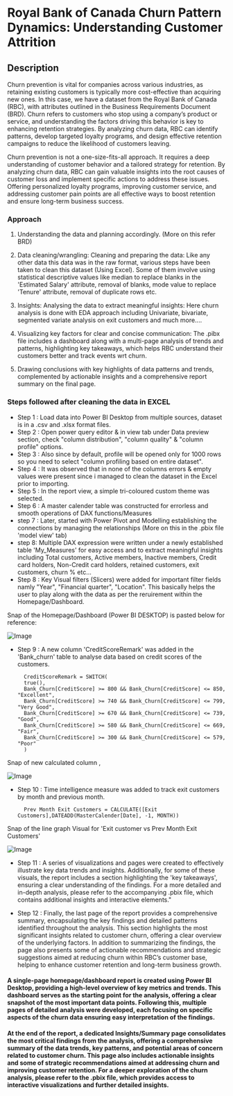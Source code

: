 # Royal Bank of Canada Churn Pattern Dynamics: Understanding Customer Attrition

## Description 

Churn prevention is vital for companies across various industries, as retaining existing customers is typically more cost-effective than acquiring new ones. In this case, we have a dataset from the Royal Bank of Canada (RBC), with attributes outlined in the Business Requirements Document (BRD). Churn refers to customers who stop using a company’s product or service, and understanding the factors driving this behavior is key to enhancing retention strategies. By analyzing churn data, RBC can identify patterns, develop targeted loyalty programs, and design effective retention campaigns to reduce the likelihood of customers leaving.

Churn prevention is not a one-size-fits-all approach. It requires a deep understanding of customer behavior and a tailored strategy for retention. By analyzing churn data, RBC can gain valuable insights into the root causes of customer loss and implement specific actions to address these issues. Offering personalized loyalty programs, improving customer service, and addressing customer pain points are all effective ways to boost retention and ensure long-term business success.

### Approach
1. Understanding the data and planning accordingly. (More on this refer BRD)

2. Data cleaning/wrangling: Cleaning and preparing the data: Like any other data this data was in the raw format, various steps have been taken to clean this dataset (Using Excel). Some of them involve using statistical descriptive values like median to replace blanks in the 'Estimated Salary' attribute, removal of blanks, mode value to replace 'Tenure' attribute, removal of duplicate rows etc.

3. Insights: Analysing the data to extract meaningful insights: Here churn analysis is done with EDA approach including Univariate, bivariate, segmented variate analysis on exit customers and much more....

4. Visualizing key factors for clear and concise communication: The .pibx file includes a dashboard along with a multi-page analysis of trends and patterns, highlighting key takeaways, which helps RBC understand their customers better and track events wrt churn.

5. Drawing conclusions with key highlights of data patterns and trends, complemented by actionable insights and a comprehensive report summary on the final page.


### Steps followed after cleaning the data in EXCEL

- Step 1 : Load data into Power BI Desktop from multiple sources, dataset is in a .csv and .xlsx format files.
- Step 2 : Open power query editor & in view tab under Data preview section, check "column distribution", "column quality" & "column profile" options.
- Step 3 : Also since by default, profile will be opened only for 1000 rows so you need to select "column profiling based on entire dataset".
- Step 4 : It was observed that in none of the columns errors & empty values were present since i managed to clean the dataset in the Excel prior to importing.
- Step 5 : In the report view, a simple tri-coloured custom theme was selected.
- Step 6 : A master calender table was constructed for errorless and smooth operations of DAX functions/Measures
- step 7 : Later, started with Power Pivot and Modelling establishing the connections by managing the relationships (More on this in the .pbix file 'model view' tab)
- step 8: Multiple DAX expression were written under a newly established table 'My_Measures' for easy access and to extract meaningful insights including Total customers, Active members, Inactive members, Credit card holders, Non-Credit card holders, retained customers, exit customers, churn % etc...
- Step 8 : Key Visual filters (Slicers) were added for important filter fields namly "Year", "Financial quarter", "Location". This basically helps the user to play along with the data as per the reruirement within the Homepage/Dashboard.

Snap of the Homepage/Dashboard (Power BI DESKTOP) is pasted below for reference:

![Image](https://github.com/user-attachments/assets/3839068d-d112-4418-8deb-dae070ccc749)

- Step 9 : A new column 'CreditScoreRemark' was added in the 'Bank_churn' table to analyse data based on credit scores of the customers.
           
        CreditScoreRemark = SWITCH(
        true(),
        Bank_Churn[CreditScore] >= 800 && Bank_Churn[CreditScore] <= 850, "Excellent", 
        Bank_Churn[CreditScore] >= 740 && Bank_Churn[CreditScore] <= 799, "Very Good",
        Bank_Churn[CreditScore] >= 670 && Bank_Churn[CreditScore] <= 739, "Good",
        Bank_Churn[CreditScore] >= 580 && Bank_Churn[CreditScore] <= 669, "Fair",
        Bank_Churn[CreditScore] >= 300 && Bank_Churn[CreditScore] <= 579, "Poor"
        )
Snap of new calculated column ,

![Image](https://github.com/user-attachments/assets/86496771-4a36-4b2b-835d-cb22ff17dd62)

- Step 10 : Time intelligence measure was added to track exit customers by month and previous month.
        
        Prev Month Exit Customers = CALCULATE([Exit Customers],DATEADD(MasterCalender[Date], -1, MONTH))


Snap of the line graph Visual for 'Exit customer vs Prev Month Exit Customers'

![Image](https://github.com/user-attachments/assets/b10a024f-e58a-409e-aafb-1b2499163f74)

- Step 11 : A series of visualizations and pages were created to effectively illustrate key data trends and insights. Additionally, for some of these visuals, the report includes a section highlighting the 'key takeaways', ensuring a clear understanding of the findings. For a more detailed and in-depth analysis, please refer to the accompanying .pbix file, which contains additional insights and interactive elements."

- Step 12 : Finally, the last page of the report provides a comprehensive summary, encapsulating the key findings and detailed patterns identified throughout the analysis. This section highlights the most significant insights related to customer churn, offering a clear overview of the underlying factors. In addition to summarizing the findings, the page also presents some of actionable recommendations and strategic suggestions aimed at reducing churn within RBC’s customer base, helping to enhance customer retention and long-term business growth.
       

#### A single-page homepage/dashboard report is created using Power BI Desktop, providing a high-level overview of key metrics and trends. This dashboard serves as the starting point for the analysis, offering a clear snapshot of the most important data points. Following this, multiple pages of detailed analysis were developed, each focusing on specific aspects of the churn data ensuring easy interpretation of the findings.

#### At the end of the report, a dedicated Insights/Summary page consolidates the most critical findings from the analysis, offering a comprehensive summary of the data trends, key patterns, and potential areas of concern related to customer churn. This page also includes actionable insights and some of strategic recommendations aimed at addressing churn and improving customer retention. For a deeper exploration of the churn analysis, please refer to the .pbix file, which provides access to interactive visualizations and further detailed insights.
